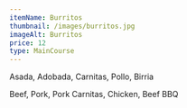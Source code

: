 ```yaml
---
itemName: Burritos
thumbnail: /images/burritos.jpg
imageAlt: Burritos
price: 12
type: MainCourse
---
```

Asada, Adobada, Carnitas, Pollo, Birria

Beef, Pork, Pork Carnitas, Chicken, Beef BBQ
